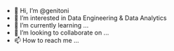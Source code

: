 - 👋 Hi, I’m @genitoni
- 👀 I’m interested in Data Engineering & Data Analytics
- 🌱 I’m currently learning ...
- 💞️ I’m looking to collaborate on ...
- 📫 How to reach me ...

<!---
genitoni/genitoni is a ✨ special ✨ repository because its `README.md` (this file) appears on your GitHub profile.
You can click the Preview link to take a look at your changes.
--->
